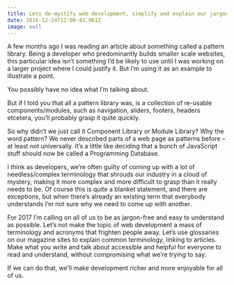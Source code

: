 ```yaml
---
title: Lets de-mystify web development, simplify and explain our jargon to all
date: 2016-12-24T12:00:43.961Z
image: null
---
```


A few months ago I was reading an article about something called a pattern library. Being a developer who predominantly builds smaller scale websites, this particular idea isn’t something I’d be likely to use until I was working on a larger project where I could justify it. But I’m using it as an example to illustrate a point.

You possibly have no idea what I’m talking about.

But if I told you that all a pattern library was, is a collection of re-usable components/modules, such as navigation, sliders, footers, headers etcetera, you’ll probably grasp it quite quickly.

So why didn’t we just call it Component Library or Module Library? Why the word pattern? We never described parts of a web page as patterns before – at least not universally. It’s a little like deciding that a bunch of JavaScript stuff should now be called a Programming Database.

I think as developers, we’re often guilty of coming up with a lot of needless/complex terminology that shrouds our industry in a cloud of mystery, making it more complex and more difficult to grasp than it really needs to be. Of course this is quite a blanket statement, and there are exceptions, but when there’s already an existing term that everybody understands I’m not sure why we need to come up with another.

For 2017 I’m calling on all of us to be as jargon-free and easy to understand as possible. Let’s not make the topic of web development a mass of terminology and acronyms that frighten people away. Let’s use glossaries on our magazine sites to explain common terminology, linking to articles. Make what you write and talk about accessible and helpful for everyone to read and understand, without compromising what we’re trying to say.

If we can do that, we’ll make development richer and more enjoyable for all of us.
